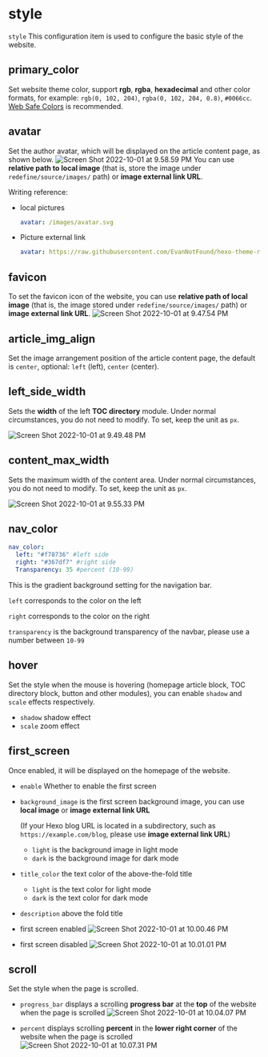# style

`style` This configuration item is used to configure the basic style of the website.

## primary_color

Set website theme color, support **rgb**, **rgba**, **hexadecimal** and other color formats, for example: `rgb(0, 102, 204)`, `rgba(0, 102, 204, 0.8)`, `#0066cc`. [Web Safe Colors](https://www.bootcss.com/p/websafecolors/) is recommended.

## avatar

Set the author avatar, which will be displayed on the article content page, as shown below.
![Screen Shot 2022-10-01 at 9.58.59 PM](https://evan.beee.top/img/Screen%20Shot%202022-10-01%20at%209.58.59%20PM.png)
You can use **relative path to local image** (that is, store the image under `redefine/source/images/` path) or **image external link URL**.

Writing reference:

- local pictures

  ````yaml
  avatar: /images/avatar.svg
  ````

- Picture external link

  ````yaml
  avatar: https://raw.githubusercontent.com/EvanNotFound/hexo-theme-redefine/main/source/images/avatar.svg
  ````

## favicon

To set the favicon icon of the website, you can use **relative path of local image** (that is, the image stored under `redefine/source/images/` path) or **image external link URL**.
![Screen Shot 2022-10-01 at 9.47.54 PM](https://evan.beee.top/img/Screen%20Shot%202022-10-01%20at%209.47.54%20PM.png)

## article\_img\_align

Set the image arrangement position of the article content page, the default is `center`, optional: `left` (left), `center` (center).

## left\_side\_width

Sets the **width** of the left **TOC directory** module. Under normal circumstances, you do not need to modify. To set, keep the unit as `px`.

![Screen Shot 2022-10-01 at 9.49.48 PM](https://evan.beee.top/img/Screen%20Shot%202022-10-01%20at%209.49.48%20PM.png)

## content\_max\_width

Sets the maximum width of the content area. Under normal circumstances, you do not need to modify. To set, keep the unit as `px`.

![Screen Shot 2022-10-01 at 9.55.33 PM](https://evan.beee.top/img/Screen%20Shot%202022-10-01%20at%209.55.33%20PM.png)

## nav_color

````yml
nav_color:
  left: "#f78736" #left side
  right: "#367df7" #right side
  Transparency: 35 #percent (10-99)
````

This is the gradient background setting for the navigation bar.

`left` corresponds to the color on the left

`right` corresponds to the color on the right

`transparency` is the background transparency of the navbar, please use a number between `10-99`

## hover

Set the style when the mouse is hovering (homepage article block, TOC directory block, button and other modules), you can enable `shadow` and `scale` effects respectively.

- `shadow` shadow effect
- `scale` zoom effect

## first_screen

Once enabled, it will be displayed on the homepage of the website.

- `enable` Whether to enable the first screen

- `background_image` is the first screen background image, you can use **local image** or **image external link URL**

   (If your Hexo blog URL is located in a subdirectory, such as `https://example.com/blog`, please use **image external link URL**)

   - `light` is the background image in light mode
   - `dark` is the background image for dark mode

- `title_color` the text color of the above-the-fold title

   - `light` is the text color for light mode
   - `dark` is the text color for dark mode

- `description` above the fold title

- first screen enabled
  ![Screen Shot 2022-10-01 at 10.00.46 PM](https://evan.beee.top/img/Screen%20Shot%202022-10-01%20at%2010.00.46%20PM.png)

- first screen disabled
  ![Screen Shot 2022-10-01 at 10.01.01 PM](https://evan.beee.top/img/Screen%20Shot%202022-10-01%20at%2010.01.01%20PM.png)

## scroll

Set the style when the page is scrolled.

- `progress_bar` displays a scrolling **progress bar** at the **top** of the website when the page is scrolled
  ![Screen Shot 2022-10-01 at 10.04.07 PM](https://evan.beee.top/img/Screen%20Shot%202022-10-01%20at%2010.04.07%20PM.png)

- `percent` displays scrolling **percent** in the **lower right corner** of the website when the page is scrolled
  ![Screen Shot 2022-10-01 at 10.07.31 PM](https://evan.beee.top/img/Screen%20Shot%202022-10-01%20at%2010.07.31%20PM.png)
